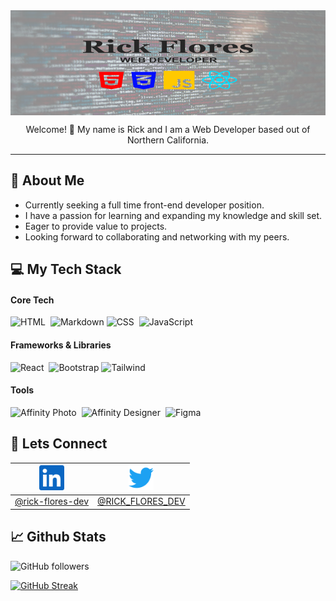 <img align=center src="./images/social-media-header-img.png">
<p align=center>Welcome! 👋 My name is Rick and I am a Web Developer based out of Northern California.</p>
<hr>

## 📖 **About Me**

- Currently seeking a full time front-end developer position.
- I have a passion for learning and expanding my knowledge and skill set.
- Eager to provide value to projects.
- Looking forward to collaborating and networking with my peers.

## 💻 **My Tech Stack**

#### **Core Tech** 

![HTML](https://img.shields.io/badge/-HTML-05122A?style=for-the-badge&logo=HTML5)&nbsp;
![Markdown](https://img.shields.io/badge/-Markdown-05122A?style=for-the-badge&logo=markdown)
![CSS](https://img.shields.io/badge/-CSS-05122A?style=for-the-badge&logo=CSS3&logoColor=1572B6)&nbsp;
![JavaScript](https://img.shields.io/badge/-JavaScript-05122A?style=for-the-badge&logo=javascript)&nbsp;

#### **Frameworks & Libraries**

![React](https://img.shields.io/badge/-React-05122A?style=for-the-badge&logo=react)&nbsp;
![Bootstrap](https://img.shields.io/badge/-Bootstrap-05122A?style=for-the-badge&logo=bootstrap&logoColor=563D7C)
![Tailwind](https://img.shields.io/badge/-Tailwind-05122A?style=for-the-badge&logo=Tailwind-CSS&logoColor=38B2AC)

#### **Tools**

![Affinity Photo](https://img.shields.io/badge/-AffinityPhoto-05122A?style=for-the-badge&logo=Affinity-Photo)&nbsp;
![Affinity Designer](https://img.shields.io/badge/-AffinityDesigner-05122A?style=for-the-badge&logo=Affinity-Designer&logoColor=1B72BE)&nbsp;
![Figma](https://img.shields.io/badge/-Figma-05122A?style=for-the-badge&logo=Figma&logoColor=F24E1E)

## 🤝 **Lets Connect**

| <a href="https://www.linkedin.com/in/rick-flores-dev/"><img src="./images/linkedin-logo.svg" width=40px height=40px></a> | <a href="https://twitter.com/RICK_FLORES_DEV"><img src="./images/twitter-logo.svg" width=40px height=40px></a> |
| ----------------------------------------------------------------------------------------------------------- | ------------------------------------------------------------------------------------------------------------------------------|
<a href="https://www.linkedin.com/in/rick-flores-dev/">@rick-flores-dev</a> | <a href="https://twitter.com/RICK_FLORES_DEV">@RICK_FLORES_DEV</a> |




## 📈 **Github Stats**

![GitHub followers](https://img.shields.io/github/followers/rick-flores?logo=github&style=for-the-badge)

[![GitHub Streak](http://github-readme-streak-stats.herokuapp.com?user=RICK-FLORES&theme=gotham)](https://git.io/streak-stats)
